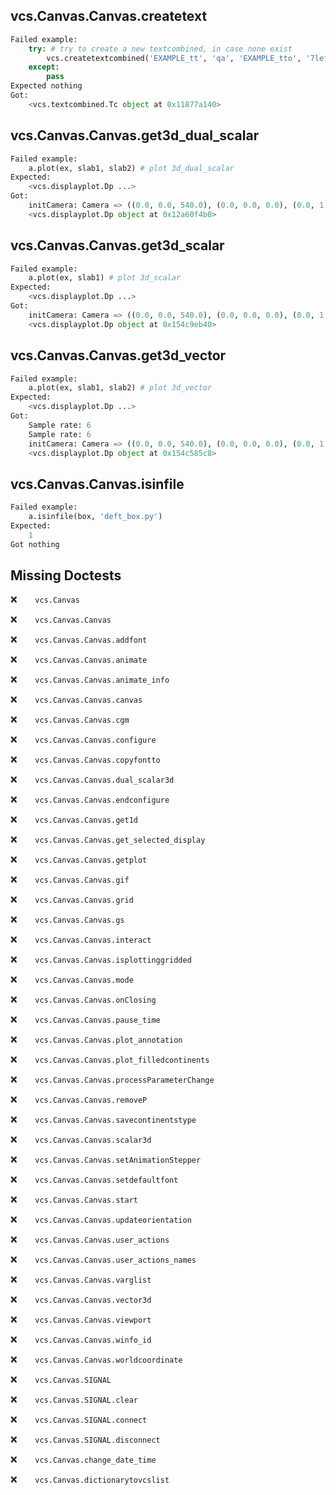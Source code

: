 vcs.Canvas.Canvas.createtext
----------------------------
```python
Failed example:
    try: # try to create a new textcombined, in case none exist
        vcs.createtextcombined('EXAMPLE_tt', 'qa', 'EXAMPLE_tto', '7left')
    except:
        pass
Expected nothing
Got:
    <vcs.textcombined.Tc object at 0x11877a140>
```

vcs.Canvas.Canvas.get3d_dual_scalar
-----------------------------------
```python
Failed example:
    a.plot(ex, slab1, slab2) # plot 3d_dual_scalar
Expected:
    <vcs.displayplot.Dp ...>
Got:
    initCamera: Camera => ((0.0, 0.0, 540.0), (0.0, 0.0, 0.0), (0.0, 1.0, 0.0)) 
    <vcs.displayplot.Dp object at 0x12a60f4b0>
```

vcs.Canvas.Canvas.get3d_scalar
------------------------------
```python
Failed example:
    a.plot(ex, slab1) # plot 3d_scalar
Expected:
    <vcs.displayplot.Dp ...>
Got:
    initCamera: Camera => ((0.0, 0.0, 540.0), (0.0, 0.0, 0.0), (0.0, 1.0, 0.0)) 
    <vcs.displayplot.Dp object at 0x154c9eb40>
```

vcs.Canvas.Canvas.get3d_vector
------------------------------
```python
Failed example:
    a.plot(ex, slab1, slab2) # plot 3d_vector
Expected:
    <vcs.displayplot.Dp ...>
Got:
    Sample rate: 6 
    Sample rate: 6 
    initCamera: Camera => ((0.0, 0.0, 540.0), (0.0, 0.0, 0.0), (0.0, 1.0, 0.0)) 
    <vcs.displayplot.Dp object at 0x154c585c8>
```

vcs.Canvas.Canvas.isinfile
--------------------------
```python
Failed example:
    a.isinfile(box, 'deft_box.py')
Expected:
    1
Got nothing
```

Missing Doctests
----------------
:x:```    vcs.Canvas```

:x:```    vcs.Canvas.Canvas```

:x:```    vcs.Canvas.Canvas.addfont```

:x:```    vcs.Canvas.Canvas.animate```

:x:```    vcs.Canvas.Canvas.animate_info```

:x:```    vcs.Canvas.Canvas.canvas```

:x:```    vcs.Canvas.Canvas.cgm```

:x:```    vcs.Canvas.Canvas.configure```

:x:```    vcs.Canvas.Canvas.copyfontto```

:x:```    vcs.Canvas.Canvas.dual_scalar3d```

:x:```    vcs.Canvas.Canvas.endconfigure```

:x:```    vcs.Canvas.Canvas.get1d```

:x:```    vcs.Canvas.Canvas.get_selected_display```

:x:```    vcs.Canvas.Canvas.getplot```

:x:```    vcs.Canvas.Canvas.gif```

:x:```    vcs.Canvas.Canvas.grid```

:x:```    vcs.Canvas.Canvas.gs```

:x:```    vcs.Canvas.Canvas.interact```

:x:```    vcs.Canvas.Canvas.isplottinggridded```

:x:```    vcs.Canvas.Canvas.mode```

:x:```    vcs.Canvas.Canvas.onClosing```

:x:```    vcs.Canvas.Canvas.pause_time```

:x:```    vcs.Canvas.Canvas.plot_annotation```

:x:```    vcs.Canvas.Canvas.plot_filledcontinents```

:x:```    vcs.Canvas.Canvas.processParameterChange```

:x:```    vcs.Canvas.Canvas.removeP```

:x:```    vcs.Canvas.Canvas.savecontinentstype```

:x:```    vcs.Canvas.Canvas.scalar3d```

:x:```    vcs.Canvas.Canvas.setAnimationStepper```

:x:```    vcs.Canvas.Canvas.setdefaultfont```

:x:```    vcs.Canvas.Canvas.start```

:x:```    vcs.Canvas.Canvas.updateorientation```

:x:```    vcs.Canvas.Canvas.user_actions```

:x:```    vcs.Canvas.Canvas.user_actions_names```

:x:```    vcs.Canvas.Canvas.varglist```

:x:```    vcs.Canvas.Canvas.vector3d```

:x:```    vcs.Canvas.Canvas.viewport```

:x:```    vcs.Canvas.Canvas.winfo_id```

:x:```    vcs.Canvas.Canvas.worldcoordinate```

:x:```    vcs.Canvas.SIGNAL```

:x:```    vcs.Canvas.SIGNAL.clear```

:x:```    vcs.Canvas.SIGNAL.connect```

:x:```    vcs.Canvas.SIGNAL.disconnect```

:x:```    vcs.Canvas.change_date_time```

:x:```    vcs.Canvas.dictionarytovcslist```

